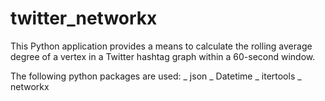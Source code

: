 # twitter_networkx
This Python application provides a means to calculate the rolling average degree of a vertex in a Twitter hashtag graph within a 60-second window.

The following python packages are used:
_ json
_ Datetime
_ itertools
_ networkx


